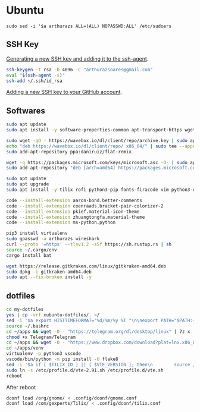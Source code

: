 # Ubuntu

`sudo sed -i '$a arthurazs ALL=(ALL) NOPASSWD:ALL' /etc/sudoers`

## SSH Key

[Generating a new SSH key and adding it to the ssh-agent](https://help.github.com/articles/generating-a-new-ssh-key-and-adding-it-to-the-ssh-agent/).

```bash
ssh-keygen -t rsa -b 4096 -C "arthurazsoares@gmail.com"
eval "$(ssh-agent -s)"
ssh-add ~/.ssh/id_rsa
```

[Adding a new SSH key to your GitHub account](https://help.github.com/articles/adding-a-new-ssh-key-to-your-github-account/).

## Softwares

```bash
sudo apt update
sudo apt install -y software-properties-common apt-transport-https wget

sudo wget -qO - https://wavebox.io/dl/client/repo/archive.key | sudo apt-key add -
echo "deb https://wavebox.io/dl/client/repo/ x86_64/" | sudo tee --append /etc/apt/sources.list.d/wavebox.list
sudo add-apt-repository ppa:daniruiz/flat-remix

wget -q https://packages.microsoft.com/keys/microsoft.asc -O- | sudo apt-key add -
sudo add-apt-repository "deb [arch=amd64] https://packages.microsoft.com/repos/vscode stable main"

sudo apt update
sudo apt upgrade
sudo apt install -y tilix rofi python3-pip fonts-firacode vim python3-distutils wireshark git p7zip-full vlc nemo dconf-editor wavebox ttf-mscorefonts-installer llvm clang curl flat-remix flat-remix-gtk flat-remix-gnome gnome-tweak-tool chrome-gnome-shell code

code --install-extension aaron-bond.better-comments
code --install-extension coenraads.bracket-pair-colorizer-2
code --install-extension pkief.material-icon-theme
code --install-extension zhuangtongfa.material-theme
code --install-extension ms-python.python

pip3 install virtualenv
sudo gpasswd -a arthurazs wireshark
curl --proto '=https' --tlsv1.2 -sSf https://sh.rustup.rs | sh
source ~/.cargo/env
cargo install bat

wget https://release.gitkraken.com/linux/gitkraken-amd64.deb
sudo dpkg -i gitkraken-amd64.deb
sudo apt --fix-broken install -y
```

## dotfiles

```bash
cd my-dotfiles
yes | cp -vrf xubuntu-dotfiles/. ~/
sed -i '$a export HISTTIMEFORMAT="%d/%m/%y %T "\n\nexport PATH="$PATH:~/.local/bin"' ~/.bashrc
source ~/.bashrc
cd ~/apps && wget -O - "https://telegram.org/dl/desktop/linux" | 7z x -si -txz -so | 7z x -si -ttar
chmod +x Telegram/Telegram
cd ~/apps && wget -O - "https://www.dropbox.com/download?plat=lnx.x86_64" | tar xzf -
cd ~/apps/venv
virtualenv -p python3 vscode
vscode/bin/python -m pip install -U flake8
sed -i '$a if [ $TILIX_ID ] || [ $VTE_VERSION ]; then\n        source /etc/profile.d/vte.sh\nfi' ~/.bashrc
sudo ln -s /etc/profile.d/vte-2.91.sh /etc/profile.d/vte.sh
reboot
```

After reboot

```bash
dconf load /org/gnome/ < .config/dconf/gnome.conf
dconf load /com/gexperts/Tilix/ < .config/dconf/tilix.conf
```
